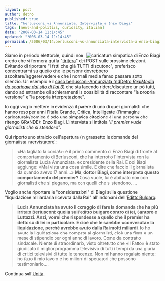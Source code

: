 ```yaml
---
layout: post
author: detro
published: true
title: "berlusconi vs Annunziata: Intervista a Enzo Biagi"
tags: [news-and-politics, curiosity, italian]
date: "2006-03-14 11:14:45"
updated: "2006-03-14 11:14:45"
permalink: /2006/03/14/berlusconi-vs-annunziata-intervista-a-enzo-biagi/
---
```


<img src="http://www.sansonifabio.it/images/biagi.jpg" alt="caricatura simpatica di Enzo Biagi" align="right" />
Siamo in periodo elettorale, quindi non credo che si fermerà qui la "<a href="http://www.detronizator.org/2006/03/12/luttazzi-intervista-travaglio/">tiritera</a>" dei POST sulle prossime elezioni.
Evitando di riportare "i fatti che già TUTTI discutono", preferisco concentrarmi su quello che le persone dovrebbero ascoltare/leggere/vedere e che i normali media fanno passare sotto silenzio.
Un esempio é il <a href="http://www.raitre.rai.it/videoInMezzora/1,,12-03-2006,00.html">caso berlusconi-Annunziata (ndDetro <em>RealMedia da scaricare dal sito di Rai 3</em>)</a> che sta facendo ridere/discutere un pò tutti, dando ad entrambe gli schieramenti la possibilità di raccontare "la propria versione" e "la propria interpretazione".

Io oggi voglio mettere in evidenza il parere di uno di quei giornalisti che hanno reso per anni l'Italia Grande, Critica, Intelligente (l'immagine caricaturale/comica é solo una simpatica citazione di una persona che ritengo GRANDE): Enzo Biagi. L'intervista si intitola "<em>Il premier vuole giornalisti che si stendono</em>".

Qui riporto uno stralcio dell'apertura (in grassetto le domande del giornalista intervistatore):
<blockquote>«Ha tagliato la corda!»: è il primo commento di Enzo Biagi di fronte al comportamento di Berlusconi, che ha interrotto l'intervista con la giornalista Lucia Annunziata, ex presidente della Rai. E poi Biagi aggiunge: «Mai vista una cosa simile. E dire che faccio il giornalista da quando avevo 17 anni...»
<strong>Ma, dottor Biagi, come interpreta questo comportamento del premier?</strong>
Cosa vuole, lui è abituato non con giornalisti che si piegano, ma con quelli che si stendono. ...</blockquote>

Voglio anche riportare le "considerazioni" di Biagi sulla questione "liquidazione miliardaria ricevuta dalla Rai" all'indomani dell'<a href="http://it.wikipedia.org/wiki/Diktat_bulgaro">Editto Bulgaro</a>:
<blockquote><strong>Lucia Annunziata ha avuto il coraggio di fare la domanda che ha più irritato Berlusconi: quella sull'editto bulgaro contro di lei, Santoro e Luttazzi. Anzi, vorrei che rispondesse a quello che il premier ha detto su di lei in particolare. E cioè che le sarebbe «convenuta» la liquidazione, perché avrebbe avuto dalla Rai molti miliardi.</strong>
Io ho avuto la liquidazione che compete ai giornalisti, cioè una fissa e un mese di stipendio per ogni anno di lavoro. Come da contratto sindacale. Niente di straordinario, visto oltretutto che «Il Fatto» è stato giudicato il miglior programma televisivo di tutti i tempi da una giuria di critici televisivi di tutte le tendenze. Non mi hanno regalato niente: ho fatto il mio lavoro e ho milioni di spettatori che possono testimoniarlo....</blockquote>

Continua sull'<a href="http://www.unita.it/index.asp?SEZIONE_COD=ARKINT&TOPIC_TIPO=I&TOPIC_ID=47965">Unità</a>.


